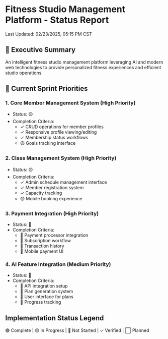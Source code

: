 # Fitness Studio Management Platform - Status Report
Last Updated: 02/23/2025, 05:15 PM CST

## 🎯 Executive Summary
An intelligent fitness studio management platform leveraging AI and modern web technologies to provide personalized fitness experiences and efficient studio operations.

## 🚨 Current Sprint Priorities

### 1. Core Member Management System (High Priority)
- Status: 🟡
- Completion Criteria:
  - ✓ CRUD operations for member profiles
  - ✓ Responsive profile viewing/editing
  - ✓ Membership status workflows
  - 🟡 Goals tracking interface

### 2. Class Management System (High Priority)
- Status: 🟡
- Completion Criteria:
  - ✓ Admin schedule management interface
  - ✓ Member registration system
  - ✓ Capacity tracking
  - 🟡 Mobile booking experience

### 3. Payment Integration (High Priority)
- Status: 🔴
- Completion Criteria:
  - 🔴 Payment processor integration
  - 🔴 Subscription workflow
  - 🔴 Transaction history
  - 🔴 Mobile payment UI

### 4. AI Feature Integration (Medium Priority)
- Status: 🔴
- Completion Criteria:
  - 🔴 API integration setup
  - 🔴 Plan generation system
  - 🔴 User interface for plans
  - 🔴 Progress tracking

## Implementation Status Legend
🟢 Complete | 🟡 In Progress | 🔴 Not Started | ✓ Verified | ⬜ Planned